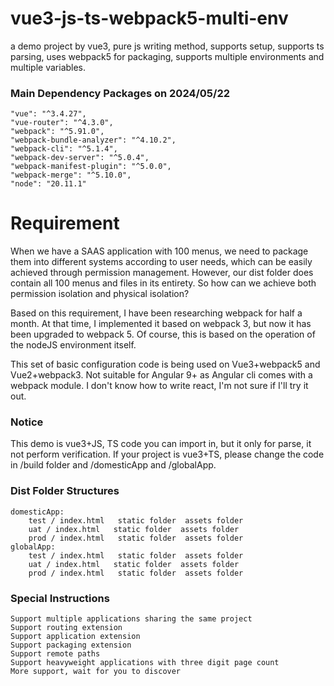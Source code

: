 # vue3-js-ts-webpack5-multi-env

a demo project by vue3, pure js writing method, supports setup, supports ts parsing, uses webpack5 for packaging, supports multiple environments and multiple variables.

### Main Dependency Packages on 2024/05/22
    "vue": "^3.4.27",
    "vue-router": "^4.3.0",
    "webpack": "^5.91.0",
    "webpack-bundle-analyzer": "^4.10.2",
    "webpack-cli": "^5.1.4",
    "webpack-dev-server": "^5.0.4",
    "webpack-manifest-plugin": "^5.0.0",
    "webpack-merge": "^5.10.0",
    "node": "20.11.1"


# Requirement
When we have a SAAS application with 100 menus, we need to package them into different systems according to user needs, which can be easily achieved through permission management. However, our dist folder does contain all 100 menus and files in its entirety. So how can we achieve both permission isolation and physical isolation?


Based on this requirement, I have been researching webpack for half a month. At that time, I implemented it based on webpack 3, but now it has been upgraded to webpack 5. Of course, this is based on the operation of the nodeJS environment itself.

This set of basic configuration code is being used on Vue3+webpack5 and Vue2+webpack3. Not suitable for Angular 9+ as Angular cli comes with a webpack module. I don't know how to write react, I'm not sure if I'll try it out.

### Notice
This demo is vue3+JS, TS code you can import in, but it only for parse, it not perform verification. If your project is vue3+TS, please change the code in /build folder and /domesticApp and /globalApp.

### Dist Folder Structures

    domesticApp:
        test / index.html   static folder  assets folder
        uat / index.html   static folder  assets folder
        prod / index.html   static folder  assets folder
    globalApp:
        test / index.html   static folder  assets folder
        uat / index.html   static folder  assets folder
        prod / index.html   static folder  assets folder

### Special Instructions
    Support multiple applications sharing the same project 
    Support routing extension
    Support application extension
    Support packaging extension
    Support remote paths
    Support heavyweight applications with three digit page count
    More support, wait for you to discover


